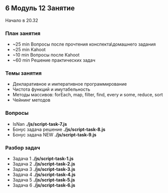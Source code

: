 ## 6 Модуль 12 Занятие

Начало в 20.32

### План занятия

- ~25 min Вопросы после прочтения конспекта\домашнего задания
- ~25 min Kahoot
- ~10 min Вопросы после Kahoot
- ~60 min Решение практических задач

### Темы занятия

- Декларативное и императивное программирование
- Чистота функций и имутабельность
- Методы массивов: forEach, map, filter, find, every и some, reduce, sort
- Чейнинг методов

### Вопросы

- IsNan **./js/script-task-7.js**
- Бонус задача решение **./js/script-task-8.js**
- Бонус задача NEW **./js/script-task-9.js**

### Разбор задач

- Задача 1 **./js/script-task-1.js**
- Задача 2 **./js/script-task-2.js**
- Задача 3 **./js/script-task-3.js**
- Задача 4 **./js/script-task-4.js**
- Задача 5 **./js/script-task-5.js**
- Задача 6 **./js/script-task-6.js**
